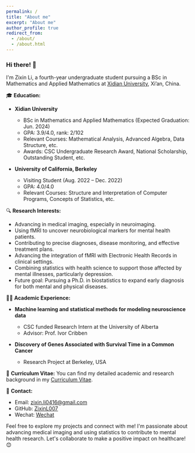 ```yaml
---
permalink: /
title: "About me"
excerpt: "About me"
author_profile: true
redirect_from: 
  - /about/
  - /about.html
---
```


### Hi there! 👋

I'm Zixin Li, a fourth-year undergraduate student pursuing a BSc in Mathematics and Applied Mathematics at [Xidian University](https://www.xidian.edu.cn/), Xi’an, China.

🎓 **Education:**
- **Xidian University**
  - BSc in Mathematics and Applied Mathematics (Expected Graduation: Jun. 2024)
  - GPA: 3.9/4.0, rank: 2/102
  - Relevant Courses: Mathematical Analysis, Advanced Algebra, Data Structure, etc.
  - Awards: CSC Undergraduate Research Award, National Scholarship, Outstanding Student, etc.

- **University of California, Berkeley**
  - Visiting Student (Aug. 2022 – Dec. 2022)
  - GPA: 4.0/4.0
  - Relevant Courses: Structure and Interpretation of Computer Programs, Concepts of Statistics, etc.

🔍 **Research Interests:**
- Advancing in medical imaging, especially in neuroimaging.
- Using fMRI to uncover neurobiological markers for mental health patients.
- Contributing to precise diagnoses, disease monitoring, and effective treatment plans.
- Advancing the integration of fMRI with Electronic Health Records in clinical settings.
- Combining statistics with health science to support those affected by mental illnesses, particularly depression.
- Future goal: Pursuing a Ph.D. in biostatistics to expand early diagnosis for both mental and physical diseases.

👨‍💻 **Academic Experience:**
- **Machine learning and statistical methods for modeling neuroscience data**
  - CSC funded Research Intern at the University of Alberta
  - Advisor: Prof. Ivor Cribben

- **Discovery of Genes Associated with Survival Time in a Common Cancer**
  - Research Project at Berkeley, USA

📄 **Curriculum Vitae:**
You can find my detailed academic and research background in my [Curriculum Vitae](../assets/Curriculum_Vitae.pdf).

📧 **Contact:**
- Email: [zixin.li0416@gmail.com](mailto:zixin.li0416@gmail.com)
- GitHub: [ZixinL007](https://github.com/ZixinL007)
- Wechat: [Wechat](../images/wechat.png)

Feel free to explore my projects and connect with me! I'm passionate about advancing medical imaging and using statistics to contribute to mental health research. Let's collaborate to make a positive impact on healthcare! 😊
